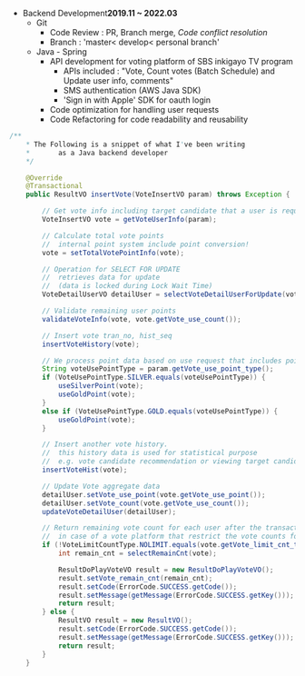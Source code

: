 
- Backend Development<b>2019.11 ~ 2022.03</b>
	- Git
		- Code Review : PR, Branch merge, <i>Code conflict resolution</i>
		- Branch : 'master< develop< personal branch'
	- Java - Spring
		- API development for voting platform of SBS inkigayo TV program
			- APIs included : "Vote, Count votes (Batch Schedule) and Update user info, comments"
			- SMS authentication (AWS Java SDK)
			- 'Sign in with Apple' SDK for oauth login
		- Code optimization for handling user requests
		- Code Refactoring for code readability and reusability


```java
/**
	* The Following is a snippet of what I've been writing
	*		as a Java backend developer
	*/

	@Override
	@Transactional
	public ResultVO insertVote(VoteInsertVO param) throws Exception {

		// Get vote info including target candidate that a user is requesting
		VoteInsertVO vote = getVoteUserInfo(param);

		// Calculate total vote points
		//	internal point system include point conversion!
		vote = setTotalVotePointInfo(vote);

		// Operation for SELECT FOR UPDATE
		//	retrieves data for update
		//	(data is locked during Lock Wait Time)
		VoteDetailUserVO detailUser = selectVoteDetailUserForUpdate(vote);

		// Validate remaining user points
		validateVoteInfo(vote, vote.getVote_use_count());

		// Insert vote tran_no, hist_seq
		insertVoteHistory(vote);

		// We process point data based on use request that includes point use type parameter
		String voteUsePointType = param.getVote_use_point_type();
		if (VoteUsePointType.SILVER.equals(voteUsePointType)) {
			useSilverPoint(vote);
			useGoldPoint(vote);
		}
		else if (VoteUsePointType.GOLD.equals(voteUsePointType)) {
			useGoldPoint(vote);
		}

		// Insert another vote history.
		//	this history data is used for statistical purpose
		//	e.g. vote candidate recommendation or viewing target candidate history
		insertVoteHist(vote);

		// Update Vote aggregate data
		detailUser.setVote_use_point(vote.getVote_use_point());
		detailUser.setVote_count(vote.getVote_use_count());
		updateVoteDetailUser(detailUser);

		// Return remaining vote count for each user after the transaction is complete
		//	in case of a vote platform that restrict the vote counts for each user
		if (!VoteLimitCountType.NOLIMIT.equals(vote.getVote_limit_cnt_type())) {
			int remain_cnt = selectRemainCnt(vote);

			ResultDoPlayVoteVO result = new ResultDoPlayVoteVO();
			result.setVote_remain_cnt(remain_cnt);
			result.setCode(ErrorCode.SUCCESS.getCode());
			result.setMessage(getMessage(ErrorCode.SUCCESS.getKey()));
			return result;
		} else {
			ResultVO result = new ResultVO();
			result.setCode(ErrorCode.SUCCESS.getCode());
			result.setMessage(getMessage(ErrorCode.SUCCESS.getKey()));
			return result;
		}
	}
```
